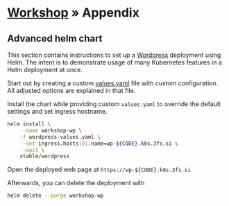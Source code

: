 # [Workshop](../README.md) &raquo; Appendix

## Advanced helm chart

This section contains instructions to set up a
[Wordpress](https://wordpress.org/) deployment using Helm. The intent is to
demonstrate usage of many Kubernetes features in a Helm deployment at once.

Start out by creating a custom [values.yaml](./wordpress-values.yaml) file with
custom configuration. All adjusted options are explained in that file.

Install the chart while providing custom `values.yaml` to override the default
settings and set ingress hostname.

```bash
helm install \
    --name workshop-wp \
    -f wordpress-values.yaml \
    --set ingress.hosts[0].name=wp-${CODE}.k8s.3fs.si \
    --wait \
    stable/wordpress
```

Open the deployed web page at `https://wp-${CODE}.k8s.3fs.si`

Afterwards, you can delete the deployment with

```bash
helm delete --purge workshop-wp
```
